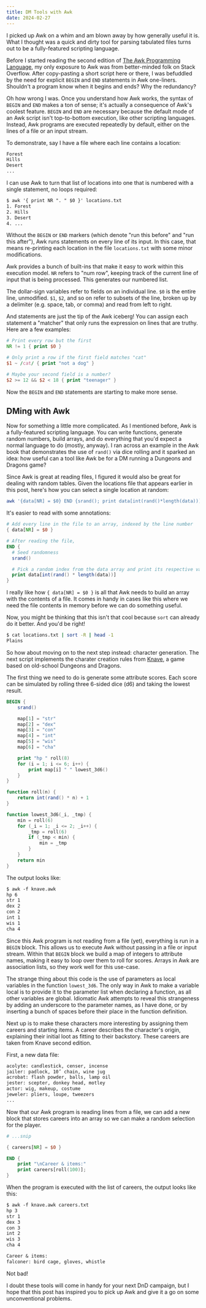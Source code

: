 ```yaml
---
title: DM Tools with Awk
date: 2024-02-27
---
```


I picked up Awk on a whim and am blown away by how generally useful it is. What
I thought was a quick and dirty tool for parsing tabulated files turns out to be
a fully-featured scripting language.

Before I started reading the second edition of
[The Awk Programming Language](https://awk.dev/), my only exposure to Awk was
from better-minded folk on Stack Overflow. After copy-pasting a short script
here or there, I was befuddled by the need for explicit `BEGIN` and `END`
statements in Awk one-liners. Shouldn't a program know when it begins and ends?
Why the redundancy?

Oh how wrong I was. Once you understand how Awk works, the syntax of `BEGIN` and
`END` makes a ton of sense; it's actually a consequence of Awk's coolest
feature. `BEGIN` and `END` are necessary because the default mode of an Awk
script isn't top-to-bottom execution, like other scripting languages. Instead,
Awk programs are executed repeatedly by default, either on the lines of a file
or an input stream.

To demonstrate, say I have a file where each line contains a location:

```txt
Forest
Hills
Desert
...
```

I can use Awk to turn that list of locations into one that is numbered with a
single statement, no loops required:

```txt
$ awk '{ print NR ". " $0 }' locations.txt
1. Forest
2. Hills
3. Desert
4. ...
```

Without the `BEGIN` or `END` markers (which denote "run this before" and "run
this after"), Awk runs statements on every line of its input. In this case, that
means re-printing each location in the file `locations.txt` with some minor
modifications.

Awk provides a bunch of built-ins that make it easy to work within this
execution model. `NR` refers to "num row", keeping track of the current line of
input that is being processed. This generates our numbered list.

The dollar-sign variables refer to fields on an individual line. `$0` is the
entire line, unmodified. `$1`, `$2`, and so on refer to subsets of the line,
broken up by a delimiter (e.g. space, tab, or comma) and read from left to
right.

And statements are just the tip of the Awk iceberg! You can assign each
statement a "matcher" that only runs the expression on lines that are truthy.
Here are a few examples:

```awk
# Print every row but the first
NR != 1 { print $0 }

# Only print a row if the first field matches "cat"
$1 ~ /cat/ { print "not a dog" }

# Maybe your second field is a number?
$2 >= 12 && $2 < 18 { print "teenager" }
```

Now the `BEGIN` and `END` statements are starting to make more sense.

## DMing with Awk

Now for something a little more complicated. As I mentioned before, Awk is a
fully-featured scripting language. You can write functions, generate random
numbers, build arrays, and do everything that you'd expect a normal language to
do (mostly, anyway). I ran across an example in the Awk book that demonstrates
the use of `rand()` via dice rolling and it sparked an idea: how useful can a
tool like Awk be for a DM running a Dungeons and Dragons game?

Since Awk is great at reading files, I figured it would also be great for
dealing with random tables. Given the locations file that appears earlier in
this post, here's how you can select a single location at random:

```sh
awk '{data[NR] = $0} END {srand(); print data[int(rand()*length(data))]}' locations.txt
```

It's easier to read with some annotations:

```awk
# Add every line in the file to an array, indexed by the line number
{ data[NR] = $0 }

# After reading the file,
END {
  # Seed randomness
  srand()

  # Pick a random index from the data array and print its respective value
  print data[int(rand() * length(data))]
}
```

I really like how `{ data[NR] = $0 }` is all that Awk needs to build an array
with the contents of a file. It comes in handy in cases like this where we need
the file contents in memory before we can do something useful.

Now, you might be thinking that this isn't that cool because `sort` can already
do it better. And you'd be right!

```sh
$ cat locations.txt | sort -R | head -1
Plains
```

So how about moving on to the next step instead: character generation. The next
script implements the charater creation rules from
[Knave](https://questingbeast.itch.io/knave), a game based on old-school
Dungeons and Dragons.

The first thing we need to do is generate some attribute scores. Each score can
be simulated by rolling three 6-sided dice (d6) and taking the lowest result.

```awk
BEGIN {
    srand()

    map[1] = "str"
    map[2] = "dex"
    map[3] = "con"
    map[4] = "int"
    map[5] = "wis"
    map[6] = "cha"

    print "hp " roll(8)
    for (i = 1; i <= 6; i++) {
        print map[i] " " lowest_3d6()
    }
}

function roll(n) {
    return int(rand() * n) + 1
}

function lowest_3d6(_i, _tmp) {
    min = roll(6)
    for (_i = 1; _i <= 2; _i++) {
        _tmp = roll(6)
        if (_tmp < min) {
            min = _tmp
        }
    }
    return min
}
```

The output looks like:

```txt
$ awk -f knave.awk
hp 6
str 1
dex 2
con 2
int 1
wis 1
cha 4
```

Since this Awk program is not reading from a file (yet), everything is run in a
`BEGIN` block. This allows us to execute Awk without passing in a file or input
stream. Within that `BEGIN` block we build a map of integers to attribute names,
making it easy to loop over them to roll for scores. Arrays in Awk are
association lists, so they work well for this use-case.

The strange thing about this code is the use of parameters as local variables in
the function `lowest_3d6`. The only way in Awk to make a variable local is to
provide it to the parameter list when declaring a function, as all other
variables are global. Idiomatic Awk attempts to reveal this strangeness by
adding an underscore to the parameter names, as I have done, or by inserting a
bunch of spaces before their place in the function definition.

Next up is to make these characters more interesting by assigning them careers
and starting items. A career describes the character's origin, explaining their
initial loot as fitting to their backstory. These careers are taken from Knave
second edition.

First, a new data file:

```txt
acolyte: candlestick, censer, incense
jailer: padlock, 10’ chain, wine jug
acrobat: flash powder, balls, lamp oil
jester: scepter, donkey head, motley
actor: wig, makeup, costume
jeweler: pliers, loupe, tweezers
...
```

Now that our Awk program is reading lines from a file, we can add a new block
that stores careers into an array so we can make a random selection for the
player.

```awk
# ...snip

{ careers[NR] = $0 }

END {
    print "\nCareer & items:"
    print careers[roll(100)];
}
```

When the program is executed with the list of careers, the output looks like
this:

```txt
$ awk -f knave.awk careers.txt
hp 3
str 1
dex 3
con 3
int 2
wis 3
cha 4

Career & items:
falconer: bird cage, gloves, whistle
```

Not bad!

I doubt these tools will come in handy for your next DnD campaign, but I hope
that this post has inspired you to pick up Awk and give it a go on some
unconventional problems.
